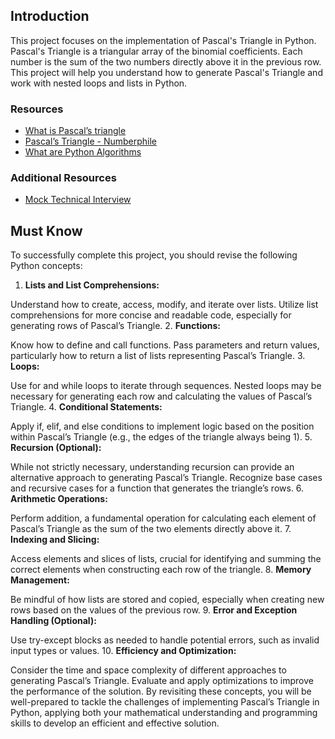 ## Introduction
This project focuses on the implementation of Pascal's Triangle in Python. Pascal's Triangle is a triangular array of the binomial coefficients. Each number is the sum of the two numbers directly above it in the previous row. This project will help you understand how to generate Pascal's Triangle and work with nested loops and lists in Python.

### Resources
* [What is Pascal’s triangle](https://intranet.alxswe.com/rltoken/F458nFkW9StJum2zPI4khg)
* [Pascal’s Triangle - Numberphile](https://intranet.alxswe.com/rltoken/XXMN2RVCCGcF5l5ZnUIv8Q)
* [What are Python Algorithms](https://intranet.alxswe.com/rltoken/q5v0xbgrVxG4Nf-fV-BW2w)

### Additional Resources
* [Mock Technical Interview](https://intranet.alxswe.com/rltoken/vKf7Spm4xxFMom3x4Jx52g)

## Must Know

To successfully complete this project, you should revise the following Python concepts:

1. **Lists and List Comprehensions:**

Understand how to create, access, modify, and iterate over lists.
Utilize list comprehensions for more concise and readable code, especially for generating rows of Pascal’s Triangle.
2. **Functions:**

Know how to define and call functions.
Pass parameters and return values, particularly how to return a list of lists representing Pascal’s Triangle.
3. **Loops:**

Use for and while loops to iterate through sequences.
Nested loops may be necessary for generating each row and calculating the values of Pascal’s Triangle.
4. **Conditional Statements:**

Apply if, elif, and else conditions to implement logic based on the position within Pascal’s Triangle (e.g., the edges of the triangle always being 1).
5. **Recursion (Optional):**

While not strictly necessary, understanding recursion can provide an alternative approach to generating Pascal’s Triangle.
Recognize base cases and recursive cases for a function that generates the triangle’s rows.
6. **Arithmetic Operations:**

Perform addition, a fundamental operation for calculating each element of Pascal’s Triangle as the sum of the two elements directly above it.
7. **Indexing and Slicing:**

Access elements and slices of lists, crucial for identifying and summing the correct elements when constructing each row of the triangle.
8. **Memory Management:**

Be mindful of how lists are stored and copied, especially when creating new rows based on the values of the previous row.
9. **Error and Exception Handling (Optional):**

Use try-except blocks as needed to handle potential errors, such as invalid input types or values.
10. **Efficiency and Optimization:**

Consider the time and space complexity of different approaches to generating Pascal’s Triangle.
Evaluate and apply optimizations to improve the performance of the solution.
By revisiting these concepts, you will be well-prepared to tackle the challenges of implementing Pascal’s Triangle in Python, applying both your mathematical understanding and programming skills to develop an efficient and effective solution.




